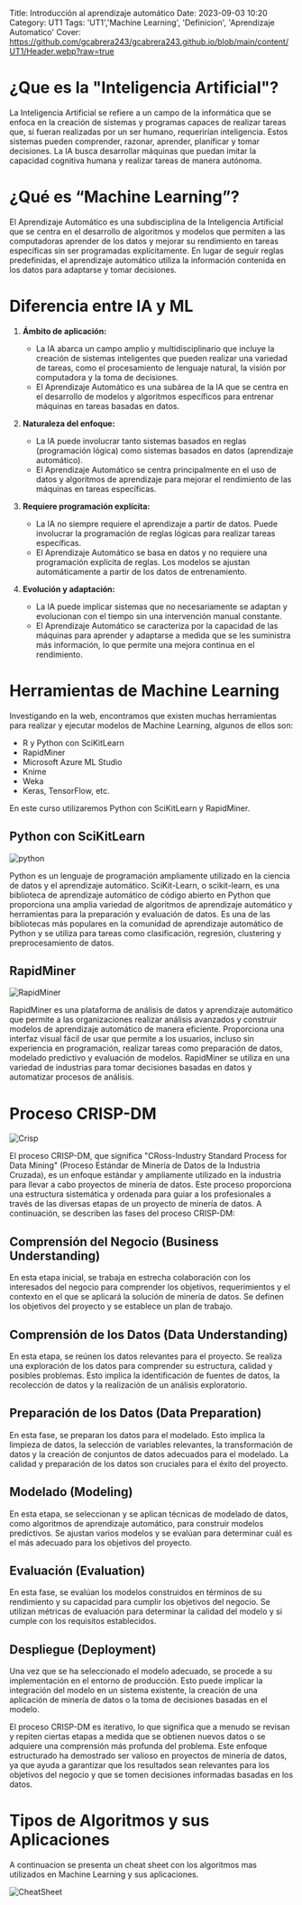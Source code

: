 Title: Introducción al aprendizaje automático
Date: 2023-09-03 10:20
Category: UT1
Tags: 'UT1','Machine Learning', 'Definicion', 'Aprendizaje Automatico'
Cover: https://github.com/gcabrera243/gcabrera243.github.io/blob/main/content/UT1/Header.webp?raw=true

# ¿Que es la "Inteligencia Artificial"?

La Inteligencia Artificial se refiere a un campo de la informática que se enfoca en la creación de sistemas y programas capaces de realizar tareas que, si fueran realizadas por un ser humano, requerirían inteligencia. Estos sistemas pueden comprender, razonar, aprender, planificar y tomar decisiones. La IA busca desarrollar máquinas que puedan imitar la capacidad cognitiva humana y realizar tareas de manera autónoma.

# ¿Qué es “Machine Learning”?

El Aprendizaje Automático es una subdisciplina de la Inteligencia Artificial que se centra en el desarrollo de algoritmos y modelos que permiten a las computadoras aprender de los datos y mejorar su rendimiento en tareas específicas sin ser programadas explícitamente. En lugar de seguir reglas predefinidas, el aprendizaje automático utiliza la información contenida en los datos para adaptarse y tomar decisiones.

# Diferencia entre IA y ML

1. **Ámbito de aplicación:**

    - La IA abarca un campo amplio y multidisciplinario que incluye la creación de sistemas inteligentes que pueden realizar una variedad de tareas, como el procesamiento de lenguaje natural, la visión por computadora y la toma de decisiones.
    - El Aprendizaje Automático es una subárea de la IA que se centra en el desarrollo de modelos y algoritmos específicos para entrenar máquinas en tareas basadas en datos.

2. **Naturaleza del enfoque:**

    - La IA puede involucrar tanto sistemas basados en reglas (programación lógica) como sistemas basados en datos (aprendizaje automático).
    - El Aprendizaje Automático se centra principalmente en el uso de datos y algoritmos de aprendizaje para mejorar el rendimiento de las máquinas en tareas específicas.

3. **Requiere programación explícita:**

    - La IA no siempre requiere el aprendizaje a partir de datos. Puede involucrar la programación de reglas lógicas para realizar tareas específicas.
    - El Aprendizaje Automático se basa en datos y no requiere una programación explícita de reglas. Los modelos se ajustan automáticamente a partir de los datos de entrenamiento.

4. **Evolución y adaptación:**
    - La IA puede implicar sistemas que no necesariamente se adaptan y evolucionan con el tiempo sin una intervención manual constante.
    - El Aprendizaje Automático se caracteriza por la capacidad de las máquinas para aprender y adaptarse a medida que se les suministra más información, lo que permite una mejora continua en el rendimiento.

# Herramientas de Machine Learning

Investigando en la web, encontramos que existen muchas herramientas para realizar y ejecutar modelos de Machine Learning, algunos de ellos son:

-   R y Python con SciKitLearn
-   RapidMiner
-   Microsoft Azure ML Studio
-   Knime
-   Weka
-   Keras, TensorFlow, etc.

En este curso utilizaremos Python con SciKitLearn y RapidMiner.

## Python con SciKitLearn

![python](https://github.com/gcabrera243/gcabrera243.github.io/blob/main/content/UT1/python.png?raw=true)

Python es un lenguaje de programación ampliamente utilizado en la ciencia de datos y el aprendizaje automático. SciKit-Learn, o scikit-learn, es una biblioteca de aprendizaje automático de código abierto en Python que proporciona una amplia variedad de algoritmos de aprendizaje automático y herramientas para la preparación y evaluación de datos. Es una de las bibliotecas más populares en la comunidad de aprendizaje automático de Python y se utiliza para tareas como clasificación, regresión, clustering y preprocesamiento de datos.

## RapidMiner

![RapidMiner](https://github.com/gcabrera243/gcabrera243.github.io/blob/main/content/UT1/RapidMiner.png?raw=true)

RapidMiner es una plataforma de análisis de datos y aprendizaje automático que permite a las organizaciones realizar análisis avanzados y construir modelos de aprendizaje automático de manera eficiente. Proporciona una interfaz visual fácil de usar que permite a los usuarios, incluso sin experiencia en programación, realizar tareas como preparación de datos, modelado predictivo y evaluación de modelos. RapidMiner se utiliza en una variedad de industrias para tomar decisiones basadas en datos y automatizar procesos de análisis.

# Proceso CRISP-DM

![Crisp](https://github.com/gcabrera243/gcabrera243.github.io/blob/main/content/UT1/Crisp.png?raw=true)

El proceso CRISP-DM, que significa "CRoss-Industry Standard Process for Data Mining" (Proceso Estándar de Minería de Datos de la Industria Cruzada), es un enfoque estándar y ampliamente utilizado en la industria para llevar a cabo proyectos de minería de datos. Este proceso proporciona una estructura sistemática y ordenada para guiar a los profesionales a través de las diversas etapas de un proyecto de minería de datos. A continuación, se describen las fases del proceso CRISP-DM:

## Comprensión del Negocio (Business Understanding)

En esta etapa inicial, se trabaja en estrecha colaboración con los interesados del negocio para comprender los objetivos, requerimientos y el contexto en el que se aplicará la solución de minería de datos. Se definen los objetivos del proyecto y se establece un plan de trabajo.

## Comprensión de los Datos (Data Understanding)

En esta etapa, se reúnen los datos relevantes para el proyecto. Se realiza una exploración de los datos para comprender su estructura, calidad y posibles problemas. Esto implica la identificación de fuentes de datos, la recolección de datos y la realización de un análisis exploratorio.

## Preparación de los Datos (Data Preparation)

En esta fase, se preparan los datos para el modelado. Esto implica la limpieza de datos, la selección de variables relevantes, la transformación de datos y la creación de conjuntos de datos adecuados para el modelado. La calidad y preparación de los datos son cruciales para el éxito del proyecto.

## Modelado (Modeling)

En esta etapa, se seleccionan y se aplican técnicas de modelado de datos, como algoritmos de aprendizaje automático, para construir modelos predictivos. Se ajustan varios modelos y se evalúan para determinar cuál es el más adecuado para los objetivos del proyecto.

## Evaluación (Evaluation)

En esta fase, se evalúan los modelos construidos en términos de su rendimiento y su capacidad para cumplir los objetivos del negocio. Se utilizan métricas de evaluación para determinar la calidad del modelo y si cumple con los requisitos establecidos.

## Despliegue (Deployment)

Una vez que se ha seleccionado el modelo adecuado, se procede a su implementación en el entorno de producción. Esto puede implicar la integración del modelo en un sistema existente, la creación de una aplicación de minería de datos o la toma de decisiones basadas en el modelo.

El proceso CRISP-DM es iterativo, lo que significa que a menudo se revisan y repiten ciertas etapas a medida que se obtienen nuevos datos o se adquiere una comprensión más profunda del problema. Este enfoque estructurado ha demostrado ser valioso en proyectos de minería de datos, ya que ayuda a garantizar que los resultados sean relevantes para los objetivos del negocio y que se tomen decisiones informadas basadas en los datos.

# Tipos de Algoritmos y sus Aplicaciones

A continuacion se presenta un cheat sheet con los algoritmos mas utilizados en Machine Learning y sus aplicaciones.

![CheatSheet](https://github.com/gcabrera243/gcabrera243.github.io/blob/main/content/UT1/CheatSheet.png?raw=true)
